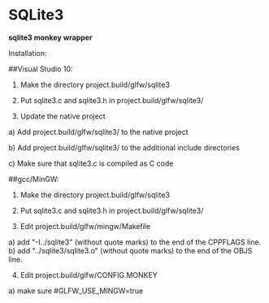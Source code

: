 SQLite3
=======

**sqlite3 monkey wrapper**

Installation:

##Visual Studio 10:

1) Make the directory project.build/glfw/sqlite3

2) Put sqlite3.c and sqlite3.h in project.build/glfw/sqlite3/

3) Update the native project

  a) Add project.build/glfw/sqlite3/ to the native project
  
  b) Add project.build/glfw/sqlite3/ to the additional include directories
  
  c) Make sure that sqlite3.c is compiled as C code


##gcc/MinGW:

1) Make the directory project.build/glfw/sqlite3

2) Put sqlite3.c and sqlite3.h in project.build/glfw/sqlite3/

3) Edit project.build/glfw/mingw/Makefile

  a) add "-I../sqlite3" (without quote marks) to the end of the CPPFLAGS line.
  b) add "../sqlite3/sqlite3.o" (without quote marks) to the end of the OBJS line.

4) Edit project.build/glfw/CONFIG.MONKEY

  a) make sure #GLFW_USE_MINGW=true

